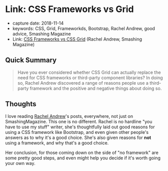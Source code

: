 # Link: CSS Frameworks vs Grid

* capture date: 2018-11-14
* keywords: CSS, Grid, Frameworkds, Bootstrap, Rachel Andrew, good advice, Smashing Magazine
* Link: [CSS Frameworks vs CSS Grid](https://www.smashingmagazine.com/2018/11/css-frameworks-css-grid/) \(Rachel Andrew, Smashing Magazine\)

## Quick Summary

> Have you ever considered whether CSS Grid can actually replace the need for CSS frameworks or third-party component libraries? In doing so, Rachel Andrew discovered a range of reasons people use a third-party framework and the positive and negative things about doing so.

## Thoughts

I love reading [Rachel Andrew](https://www.smashingmagazine.com/author/rachel-andrew)'s posts, everywhere, not just on SmashingMagazine. This one is no different. Rachel is no hardline "you have to use my stuff" writer, she's thoughtfully laid out good reasons for using a CSS framework like Bootstrap, and even given other people's answers as to why it's a good choice. She's also given reasons for **not** using a framework, and why that's a good choice.

Her conclusion, for those coming down on the side of "no framework" are some pretty good steps, and even might help you decide if it's worth going your own way.

